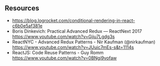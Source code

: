 ## Resources
- https://blog.logrocket.com/conditional-rendering-in-react-c6b0e5af381e
- Boris Dinkevich: Practical Advanced Redux — ReactNext 2017 https://www.youtube.com/watch?v=Gjiu7Lgdg3s
- ReactNYC - Advanced Redux Patterns - Nir Kaufman (@nirkaufman) https://www.youtube.com/watch?v=JUuic7mEs-s&t=1114s
- ReactJS: Code Reuse Patterns - Guy Romm https://www.youtube.com/watch?v=0BNgi9vofaw
